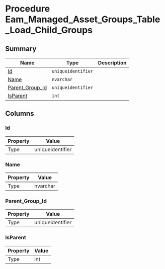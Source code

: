 # Procedure Eam_Managed_Asset_Groups_Table_Load_Child_Groups


## Summary

| Name | Type | Description |
| - | - | --- |
|[Id](#id)|`uniqueidentifier` ||
|[Name](#name)|`nvarchar` ||
|[Parent_Group_Id](#parent_group_id)|`uniqueidentifier` ||
|[IsParent](#isparent)|`int` ||

## Columns

### Id

| Property | Value |
| - | - |
|Type|uniqueidentifier|

### Name

| Property | Value |
| - | - |
|Type|nvarchar|

### Parent_Group_Id

| Property | Value |
| - | - |
|Type|uniqueidentifier|

### IsParent

| Property | Value |
| - | - |
|Type|int|


